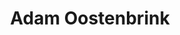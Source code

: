 ---
order: 26
category: residents
layout: post
title: Adam Oostenbrink 
profession: graphic artist
website: www.misteradam.org
---